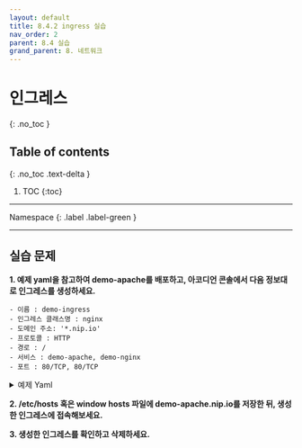 ```yaml
---
layout: default
title: 8.4.2 ingress 실습
nav_order: 2
parent: 8.4 실습
grand_parent: 8. 네트워크
---
```


# 인그레스
{: .no_toc }

## Table of contents
{: .no_toc .text-delta }

1. TOC
{:toc}

---

<div class="code-example" markdown="1">
Namespace
{: .label .label-green }
</div>

---
## 실습 문제

**1. 예제 yaml을 참고하여 demo-apache를 배포하고, 아코디언 콘솔에서 다음 정보대로 인그레스를 생성하세요.**

```
- 이름 : demo-ingress
- 인그레스 클래스명 : nginx
- 도메인 주소: '*.nip.io'
- 프로토콜 : HTTP
- 경로 : /
- 서비스 : demo-apache, demo-nginx
- 포트 : 80/TCP, 80/TCP
```

<details>
<summary>예제 Yaml</summary>

{% highlight yaml %}
---
apiVersion: apps/v1
kind: Deployment
metadata:
  name: demo-apache
  labels:
    app: demo-apache
spec:
  replicas: 1
  selector:
    matchLabels:
      app: demo-apache
  template:
    metadata:
      labels:
        app: demo-apache
    spec:
      containers:
      - name: apache
        image: base.registry.accordions.co.kr:5000/httpd-24-rhel7:2.4-146

---
apiVersion: apps/v1
kind: Deployment
metadata:
  name: demo-nginx
  labels:
    app: demo-nginx
spec:
  replicas: 1
  selector:
    matchLabels:
      app: demo-nginx
  template:
    metadata:
      labels:
        app: demo-nginx
    spec:
      containers:
      - name: nginx
        image: base.registry.accordions.co.kr:5000/nginx:1.20.1-alpine

---
apiVersion: v1
kind: Service
metadata:
   name: demo-apache
spec:
  selector:
    app: demo-apache
  ports:
  - port: 80
    protocol: TCP
    targetPort: 80
  type: ClusterIP

---
apiVersion: v1
kind: Service
metadata:
   name: demo-nginx
spec:
  selector:
    app: demo-nginx
  ports:
  - port: 80
    protocol: TCP
    targetPort: 80
  type: ClusterIP

---
apiVersion: networking.k8s.io/v1
kind: Ingress
metadata:
  name: ingress
  annotations:
    nginx.ingress.kubernetes.io/rewrite-target: /
    nginx.ingress.kubernetes.io/use-regex: "true"
    nginx.ingress.kubernetes.io/affinity: cookie
spec:
  ingressClassName: nginx
  rules:
  - host: 'test.example.com'
    http:
      paths:
      - backend:
          service:
            name: app
            port:
              number: 8080
        path: /
        pathType: Prefix
              
{% endhighlight %}
   
</details>

**2. /etc/hosts 혹은 window hosts 파일에 demo-apache.nip.io를 저장한 뒤, 생성한 인그레스에 접속해보세요.**

**3. 생성한 인그레스를 확인하고 삭제하세요.**
